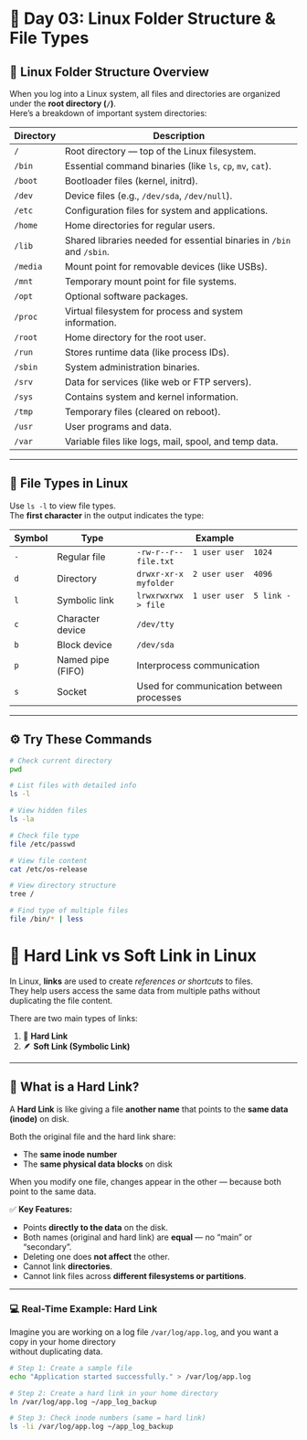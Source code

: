 # 🐧 Day 03: Linux Folder Structure & File Types

## 📁 Linux Folder Structure Overview

When you log into a Linux system, all files and directories are organized under the **root directory (`/`)**.  
Here’s a breakdown of important system directories:

| Directory | Description |
|------------|-------------|
| `/` | Root directory — top of the Linux filesystem. |
| `/bin` | Essential command binaries (like `ls`, `cp`, `mv`, `cat`). |
| `/boot` | Bootloader files (kernel, initrd). |
| `/dev` | Device files (e.g., `/dev/sda`, `/dev/null`). |
| `/etc` | Configuration files for system and applications. |
| `/home` | Home directories for regular users. |
| `/lib` | Shared libraries needed for essential binaries in `/bin` and `/sbin`. |
| `/media` | Mount point for removable devices (like USBs). |
| `/mnt` | Temporary mount point for file systems. |
| `/opt` | Optional software packages. |
| `/proc` | Virtual filesystem for process and system information. |
| `/root` | Home directory for the root user. |
| `/run` | Stores runtime data (like process IDs). |
| `/sbin` | System administration binaries. |
| `/srv` | Data for services (like web or FTP servers). |
| `/sys` | Contains system and kernel information. |
| `/tmp` | Temporary files (cleared on reboot). |
| `/usr` | User programs and data. |
| `/var` | Variable files like logs, mail, spool, and temp data. |

---

## 📄 File Types in Linux

Use `ls -l` to view file types.  
The **first character** in the output indicates the type:

| Symbol | Type | Example |
|---------|------|----------|
| `-` | Regular file | `-rw-r--r--  1 user user  1024 file.txt` |
| `d` | Directory | `drwxr-xr-x  2 user user  4096 myfolder` |
| `l` | Symbolic link | `lrwxrwxrwx  1 user user  5 link -> file` |
| `c` | Character device | `/dev/tty` |
| `b` | Block device | `/dev/sda` |
| `p` | Named pipe (FIFO) | Interprocess communication |
| `s` | Socket | Used for communication between processes |

---

## ⚙️ Try These Commands

```bash
# Check current directory
pwd

# List files with detailed info
ls -l

# View hidden files
ls -la

# Check file type
file /etc/passwd

# View file content
cat /etc/os-release

# View directory structure
tree /

# Find type of multiple files
file /bin/* | less
```
# 🔗 Hard Link vs Soft Link in Linux

In Linux, **links** are used to create *references or shortcuts* to files.  
They help users access the same data from multiple paths without duplicating the file content.

There are two main types of links:

1. 🧱 **Hard Link**
2. 🪶 **Soft Link (Symbolic Link)**

---

## 🧱 What is a Hard Link?

A **Hard Link** is like giving a file **another name** that points to the **same data (inode)** on disk.

Both the original file and the hard link share:
- The **same inode number**
- The **same physical data blocks** on disk

When you modify one file, changes appear in the other — because both point to the same data.

✅ **Key Features:**
- Points **directly to the data** on the disk.
- Both names (original and hard link) are **equal** — no “main” or “secondary”.
- Deleting one does **not affect** the other.
- Cannot link **directories**.
- Cannot link files across **different filesystems or partitions**.

---

### 💻 Real-Time Example: Hard Link

Imagine you are working on a log file `/var/log/app.log`, and you want a copy in your home directory  
without duplicating data.

```bash
# Step 1: Create a sample file
echo "Application started successfully." > /var/log/app.log

# Step 2: Create a hard link in your home directory
ln /var/log/app.log ~/app_log_backup

# Step 3: Check inode numbers (same = hard link)
ls -li /var/log/app.log ~/app_log_backup
```